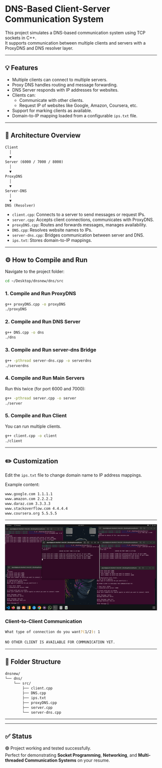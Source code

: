 # DNS-Based Client-Server Communication System

This project simulates a DNS-based communication system using TCP sockets in C++.  
It supports communication between multiple clients and servers with a ProxyDNS and DNS resolver layer.

---

## 💡 Features

- Multiple clients can connect to multiple servers.
- Proxy DNS handles routing and message forwarding.
- DNS Server responds with IP addresses for websites.
- Clients can:
  - Communicate with other clients.
  - Request IP of websites like Google, Amazon, Coursera, etc.
- Support for marking clients as available.
- Domain-to-IP mapping loaded from a configurable `ips.txt` file.

---

## 🧱 Architecture Overview

```
Client
  │
  ▼
Server (6000 / 7000 / 8000)
  │
  ▼
ProxyDNS
  │
  ▼
Server-DNS
  │
  ▼
DNS (Resolver)
```

- `client.cpp`: Connects to a server to send messages or request IPs.
- `server.cpp`: Accepts client connections, communicates with ProxyDNS.
- `proxyDNS.cpp`: Routes and forwards messages, manages availability.
- `DNS.cpp`: Resolves website names to IPs.
- `server-dns.cpp`: Bridges communication between server and DNS.
- `ips.txt`: Stores domain-to-IP mappings.

---

## ⚙️ How to Compile and Run

Navigate to the project folder:
```bash
cd ~/Desktop/dnsnew/dns/src
```

### 1. Compile and Run ProxyDNS
```bash
g++ proxyDNS.cpp -o proxyDNS
./proxyDNS
```

### 2. Compile and Run DNS Server
```bash
g++ DNS.cpp -o dns
./dns
```

### 3. Compile and Run server-dns Bridge
```bash
g++ -pthread server-dns.cpp -o serverdns
./serverdns
```

### 4. Compile and Run Main Servers
Run this twice (for port 6000 and 7000):
```bash
g++ -pthread server.cpp -o server
./server
```

### 5. Compile and Run Client
You can run multiple clients.
```bash
g++ client.cpp -o client
./client
```

---

## ✏️ Customization

Edit the `ips.txt` file to change domain name to IP address mappings.

Example content:
```
www.google.com 1.1.1.1
www.amazon.com 2.2.2.2
www.daraz.com 3.3.3.3
www.stackoverflow.com 4.4.4.4
www.coursera.org 5.5.5.5
```

---

![Demo Screenshot](dns.png)


### Client-to-Client Communication
```bash
What type of connection do you want?(1/2): 1

NO OTHER CLIENT IS AVAILABLE FOR COMMUNICATION YET.
```

---

## 📂 Folder Structure

```
dnsnew/
└── dns/
    └── src/
        ├── client.cpp
        ├── DNS.cpp
        ├── ips.txt
        ├── proxyDNS.cpp
        ├── server.cpp
        └── server-dns.cpp
```

---


---

## ✅ Status

🟢 Project working and tested successfully.  
Perfect for demonstrating **Socket Programming**, **Networking**, and **Multi-threaded Communication Systems** on your resume.
